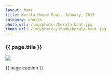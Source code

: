 ```yaml
---
layout: home
title: Kerala House Boat. January, 2013
category: photos
photo_url: /img/photos/kerala-boat.jpg
thumb_url: /img/photos/thumb/kerala-boat.jpg
---
```


<div>
  <h3>{{ page.title }}</h3>
  <img src="{{ page.photo_url }}" style="max-width: 100%;"/>
  <p>{{ page.caption }}</p>
</div>